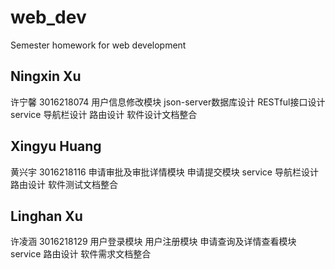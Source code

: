 # web_dev
Semester homework for web development

## Ningxin Xu
许宁馨 3016218074 用户信息修改模块 json-server数据库设计 RESTful接口设计 service 导航栏设计 路由设计 软件设计文档整合
## Xingyu Huang
黄兴宇 3016218116 申请审批及审批详情模块 申请提交模块 service 导航栏设计 路由设计 软件测试文档整合
## Linghan Xu
许凌涵 3016218129 用户登录模块 用户注册模块 申请查询及详情查看模块 service 路由设计 软件需求文档整合
